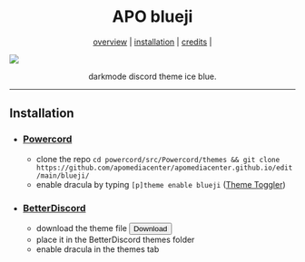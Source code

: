 
<h1 align="center">APO blueji</h1>
<p align="center">
  <a href="#dracula">overview</a> |
  <a href="#installation">installation</a> |
  <a href="#credits">credits</a> |


![](https://i.imgur.com/Quh7NCg.png)

<p align="center">darkmode discord theme ice blue.</p>

---

## Installation

- ### [Powercord](https://github.com/powercord-org/powercord)

  - clone the repo `cd powercord/src/Powercord/themes && git clone https://github.com/apomediacenter/apomediacenter.github.io/edit/main/blueji/`
  - enable dracula by typing `[p]theme enable blueji` ([Theme Toggler](https://github.com/redstonekasi/theme-toggler))

- ### [BetterDiscord](https://github.com/BetterDiscord/BetterDiscord)

  - download the theme file  <a href="https://cdn.discordapp.com/attachments/719765421405765632/1003832200137015326/blueji.theme.css">    <button>Download</button> </a> 
  - place it in the BetterDiscord themes folder
  - enable dracula in the themes tab

